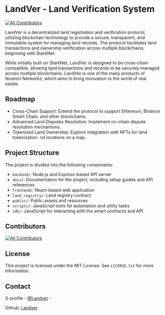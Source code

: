# LandVer - Land Verification System
<!-- ALL-CONTRIBUTORS-BADGE:START - Do not remove or modify this section -->
[![All Contributors](https://img.shields.io/badge/all_contributors-0-orange.svg?style=flat-square)](#contributors-)
<!-- ALL-CONTRIBUTORS-BADGE:END -->

LandVer is a decentralized land registration and verification protocol, utilizing blockchain technology to provide a secure, transparent, and immutable system for managing land records. The protocol facilitates land transactions and ownership verification across multiple blockchains, beginning with StarkNet.

While initially built on StarkNet, LandVer is designed to be cross-chain compatible, allowing land transactions and records to be securely managed across multiple blockchains. LandVer is one of the many products of Noshon Networks, which aims to bring innovation to the world of real estate.

## Roadmap
- Cross-Chain Support: Extend the protocol to support Ethereum, Binance Smart Chain, and other blockchains.
- Advanced Land Disputes Resolution: Implement on-chain dispute resolution mechanisms.
- Tokenized Land Ownership: Explore integration with NFTs for land tokenization.
nd locations on a map.

## Project Structure

The project is divided into the following components:

- `backend/`: Node.js and Express-based API server
- `docs/`: Documentation for the project, including setup guides and API references
- `frontend/`: React-based web application
- `land_registry/`: Land registry contract
- `public/`: Public assets and resources
- `scripts/`: JavaScript tools for automation and utility tasks
- `sdk/`: JavaScript for interacting with the smart contracts and API

## Contributors

<!-- ALL-CONTRIBUTORS-LIST:START - Do not remove or modify this section -->
<!-- ALL-CONTRIBUTORS-LIST:START - Do not remove or modify this section -->
<!-- prettier-ignore-start -->
<!-- markdownlint-disable -->
<!-- markdownlint-restore -->
<!-- prettier-ignore-end -->
<!-- ALL-CONTRIBUTORS-LIST:END -->
<!-- prettier-ignore-start -->
<!-- markdownlint-disable -->

<!-- markdownlint-restore -->
<!-- prettier-ignore-end -->

<!-- ALL-CONTRIBUTORS-LIST:END -->

[![All Contributors](https://img.shields.io/github/all-contributors/NoshonNetworks/landver?color=ee8449&style=flat-square)](#contributors)



## License

This project is licensed under the MIT License. See `LICENSE.txt` for more information.

## Contact

X-profile - [@Landver](https://x.com/landver0) - 

Github: [Landver](https://github.com/NoshonNetworks/landver) 

